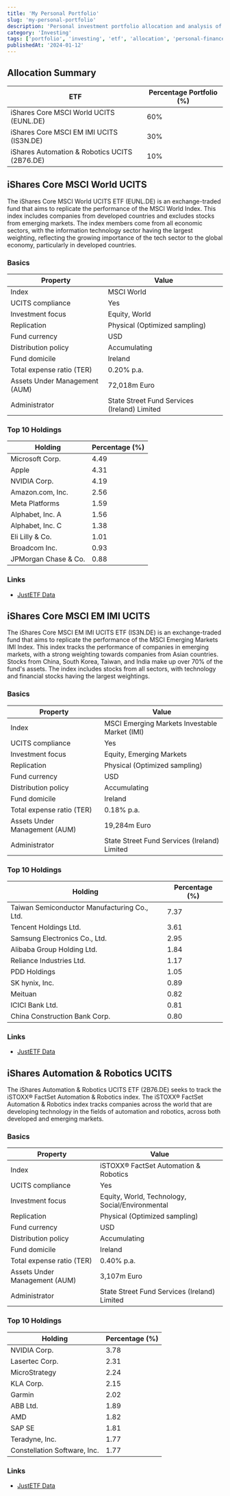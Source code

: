 ```yaml
---
title: 'My Personal Portfolio'
slug: 'my-personal-portfolio'
description: 'Personal investment portfolio allocation and analysis of selected ETFs'
category: 'Investing'
tags: ['portfolio', 'investing', 'etf', 'allocation', 'personal-finance']
publishedAt: '2024-01-12'
---
```


## Allocation Summary

| ETF                                           | Percentage Portfolio (%) |
| --------------------------------------------- | ------------------------ |
| iShares Core MSCI World UCITS (EUNL.DE)       | 60%                      |
| iShares Core MSCI EM IMI UCITS (IS3N.DE)      | 30%                      |
| iShares Automation & Robotics UCITS (2B76.DE) | 10%                      |

## iShares Core MSCI World UCITS

The iShares Core MSCI World UCITS ETF (EUNL.DE) is an exchange-traded fund that aims to replicate the performance of the
MSCI World Index. This index includes companies from developed countries and excludes stocks from emerging markets. The
index members come from all economic sectors, with the information technology sector having the largest weighting,
reflecting the growing importance of the tech sector to the global economy, particularly in developed countries.

### Basics

| Property                      | Value                                        |
| ----------------------------- | -------------------------------------------- |
| Index                         | MSCI World                                   |
| UCITS compliance              | Yes                                          |
| Investment focus              | Equity, World                                |
| Replication                   | Physical (Optimized sampling)                |
| Fund currency                 | USD                                          |
| Distribution policy           | Accumulating                                 |
| Fund domicile                 | Ireland                                      |
| Total expense ratio (TER)     | 0.20% p.a.                                   |
| Assets Under Management (AUM) | 72,018m Euro                                 |
| Administrator                 | State Street Fund Services (Ireland) Limited |

### Top 10 Holdings

| Holding              | Percentage (%) |
| -------------------- | -------------- |
| Microsoft Corp.      | 4.49           |
| Apple                | 4.31           |
| NVIDIA Corp.         | 4.19           |
| Amazon.com, Inc.     | 2.56           |
| Meta Platforms       | 1.59           |
| Alphabet, Inc. A     | 1.56           |
| Alphabet, Inc. C     | 1.38           |
| Eli Lilly & Co.      | 1.01           |
| Broadcom Inc.        | 0.93           |
| JPMorgan Chase & Co. | 0.88           |

### Links

- [JustETF Data](https://www.justetf.com/en/etf-profile.html?isin=IE00B4L5Y983#overview)

## iShares Core MSCI EM IMI UCITS

The iShares Core MSCI EM IMI UCITS ETF (IS3N.DE) is an exchange-traded fund that aims to replicate the performance of
the MSCI Emerging Markets IMI Index. This index tracks the performance of companies in emerging markets, with a strong
weighting towards companies from Asian countries. Stocks from China, South Korea, Taiwan, and India make up over 70% of
the fund's assets. The index includes stocks from all sectors, with technology and financial stocks having the largest
weightings.

### Basics

| Property                      | Value                                         |
| ----------------------------- | --------------------------------------------- |
| Index                         | MSCI Emerging Markets Investable Market (IMI) |
| UCITS compliance              | Yes                                           |
| Investment focus              | Equity, Emerging Markets                      |
| Replication                   | Physical (Optimized sampling)                 |
| Fund currency                 | USD                                           |
| Distribution policy           | Accumulating                                  |
| Fund domicile                 | Ireland                                       |
| Total expense ratio (TER)     | 0.18% p.a.                                    |
| Assets Under Management (AUM) | 19,284m Euro                                  |
| Administrator                 | State Street Fund Services (Ireland) Limited  |

### Top 10 Holdings

| Holding                                      | Percentage (%) |
| -------------------------------------------- | -------------- |
| Taiwan Semiconductor Manufacturing Co., Ltd. | 7.37           |
| Tencent Holdings Ltd.                        | 3.61           |
| Samsung Electronics Co., Ltd.                | 2.95           |
| Alibaba Group Holding Ltd.                   | 1.84           |
| Reliance Industries Ltd.                     | 1.17           |
| PDD Holdings                                 | 1.05           |
| SK hynix, Inc.                               | 0.89           |
| Meituan                                      | 0.82           |
| ICICI Bank Ltd.                              | 0.81           |
| China Construction Bank Corp.                | 0.80           |

### Links

- [JustETF Data](https://www.justetf.com/en/etf-profile.html?isin=IE00BKM4GZ66#overview)

## iShares Automation & Robotics UCITS

The iShares Automation & Robotics UCITS ETF (2B76.DE) seeks to track the iSTOXX® FactSet Automation & Robotics index. The iSTOXX® FactSet Automation & Robotics index tracks companies across the world that are developing technology in the fields of automation and robotics, across both developed and emerging markets.

### Basics

| Property                      | Value                                           |
| ----------------------------- | ----------------------------------------------- |
| Index                         | iSTOXX® FactSet Automation & Robotics          |
| UCITS compliance              | Yes                                             |
| Investment focus              | Equity, World, Technology, Social/Environmental |
| Replication                   | Physical (Optimized sampling)                   |
| Fund currency                 | USD                                             |
| Distribution policy           | Accumulating                                    |
| Fund domicile                 | Ireland                                         |
| Total expense ratio (TER)     | 0.40% p.a.                                      |
| Assets Under Management (AUM) | 3,107m Euro                                     |
| Administrator                 | State Street Fund Services (Ireland) Limited    |

### Top 10 Holdings

| Holding                      | Percentage (%) |
| ---------------------------- | -------------- |
| NVIDIA Corp.                 | 3.78           |
| Lasertec Corp.               | 2.31           |
| MicroStrategy                | 2.24           |
| KLA Corp.                    | 2.15           |
| Garmin                       | 2.02           |
| ABB Ltd.                     | 1.89           |
| AMD                          | 1.82           |
| SAP SE                       | 1.81           |
| Teradyne, Inc.               | 1.77           |
| Constellation Software, Inc. | 1.77           |

### Links

- [JustETF Data](https://www.justetf.com/en/etf-profile.html?isin=IE00BYZK4552#overview)
